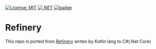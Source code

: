 [![License: MIT](https://img.shields.io/badge/License-MIT-yellow.svg)](https://opensource.org/licenses/MIT)
[![.NET](https://github.com/Jeongyong-park/Refinery.net/actions/workflows/coverage.yml/badge.svg)](https://github.com/Jeongyong-park/Refinery.net/actions/workflows/coverage.yml)
[![badge](https://img.shields.io/endpoint?url=https://gist.githubusercontent.com/Jeongyong-park/46a21aa154d4833498d6eb52ad79d6e1/raw/b19e5193425a4ea5cd3b290e7b06a02f54ca35fc/code-coverage.json)](https://github.com/Jeongyong-park/Refinery.net/actions/workflows/coverage.yml)
# Refinery

This repo is ported from [Refinery](https://github.com/VorTECHsa/refinery) writen by Kotlin lang to C#(.Net Core)
